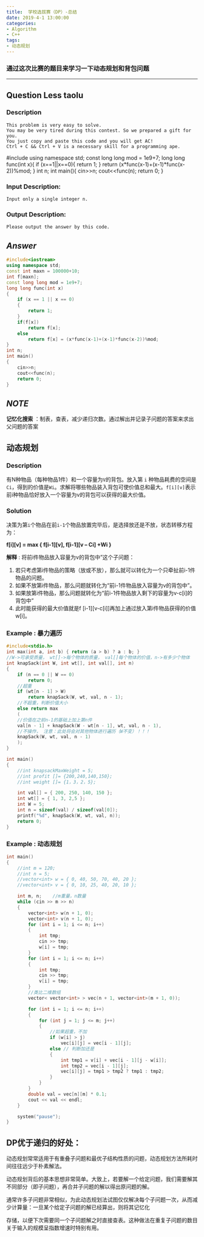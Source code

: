 ```yaml
---
title:  学校选拔赛（DP）-总结
date: 2019-4-1 13:00:00
categories:
- Algorithm
- C++
tags:
- 动态规划
---
```


<script type="text/javascript"
       src="http://cdn.mathjax.org/mathjax/latest/MathJax.js?config=TeX-AMS-MML_HTMLorMML"></script>

### 通过这次比赛的题目来学习一下动态规划和背包问题
---
## **Question Less taolu**
### Description 
	This problem is very easy to solve. 
	You may be very tired during this contest. So we prepared a gift for you. 
	You just copy and paste this code and you will get AC! 
	Ctrl + C && Ctrl + V is a necessary skill for a programming ape. 

#include<iostream>
using namespace std;
const long long mod = 1e9+7;
long long func(int x){
    if (x==1||x==0){
        return 1;
    }
    return (x*func(x-1)+(x-1)*func(x-2))%mod;
}
int n;
int main(){
    cin>>n;
    cout<<func(n);
    return 0;
}
### Input Description: 
	Input only a single integer n.

### Output Description: 
	Please output the answer by this code.


## *Answer*
```c++
#include<iostream>
using namespace std;
const int maxn = 100000+10;
int f[maxn];
const long long mod = 1e9+7;
long long func(int x)
{
    if (x == 1 || x == 0)
    {
        return 1;
    }
    if(f[x])
        return f[x];
    else
        return f[x] = (x*func(x-1)+(x-1)*func(x-2))%mod;
}
int n;
int main()
{
    cin>>n;
    cout<<func(n);
    return 0;
}
```
## *NOTE*
**记忆化搜索** ：制表，查表，减少递归次数。通过解出并记录子问题的答案来求出父问题的答案

## 动态规划
### Description
有N种物品（每种物品1件）和一个容量为`V`的背包。放入第 `i` 种物品耗费的空间是`Ci`，得到的价值是`Wi`。求解将哪些物品装入背包可使价值总和最大。`f[i][v]`表示前i种物品恰好放入一个容量为v的背包可以获得的最大价值。

### Solution
决策为第`i`个物品在前`i-1`个物品放置完毕后，是选择放还是不放，状态转移方程为：

**f[i][v] = max { f[i-1][v], f[i-1][v – Ci] +Wi }**

**解释** : 将前i件物品放入容量为v的背包中”这个子问题：
1. 若只考虑第i件物品的策略（放或不放），那么就可以转化为一个只牵扯前i-1件物品的问题。
2. 如果不放第i件物品，那么问题就转化为“前i-1件物品放入容量为v的背包中”。
3. 如果放第i件物品，那么问题就转化为“前i-1件物品放入剩下的容量为v-c[i]的背包中”
4. 此时能获得的最大价值就是f [i-1][v-c[i]]再加上通过放入第i件物品获得的价值w[i]。 

### Example : 暴力遍历
```c++
#include<stdio.h>
int max(int a, int b) { return (a > b) ? a : b; }
//W->可承受质量， wt[]->每个物体的质量， val[]每个物体的价值，n->有多少个物体
int knapSack(int W, int wt[], int val[], int n)
{
    if (n == 0 || W == 0)
        return 0;   
    //超重
    if (wt[n - 1] > W)
        return knapSack(W, wt, val, n - 1);
    //不超重，判断价值大小
    else return max
    (
    //价值在之前n-1的基础上加上第n件 
    val[n - 1] + knapSack(W - wt[n - 1], wt, val, n - 1),
    //不操作， 注意：此处将会对其他物体进行遍历（W不变）！！！
    knapSack(W, wt, val, n - 1)
    );
}

int main()
{
    //int knapsackMaxWeight = 5;
    //int profit []= {200,240,140,​​150};
    //int weight []= {1，3，2，5};

    int val[] = { 200, 250, 140, 150 };
    int wt[] = { 1, 3, 2,5 };
    int W = 5;
    int n = sizeof(val) / sizeof(val[0]);
    printf("%d", knapSack(W, wt, val, n));
    return 0;
}

```

### Example : 动态规划
```c++
int main()
{
    //int m = 120;
    //int n = 5;
    //vector<int> w = { 0, 40, 50, 70, 40, 20 };
    //vector<int> v = { 0, 10, 25, 40, 20, 10 };

    int m, n;    //m重量，n数量
    while (cin >> m >> n)
    {
        vector<int> w(n + 1, 0);
        vector<int> v(n + 1, 0);
        for (int i = 1; i <= n; i++)
        {
            int tmp;
            cin >> tmp;
            w[i] = tmp;
        }
        for (int i = 1; i <= n; i++)
        {
            int tmp;
            cin >> tmp;
            v[i] = tmp;
        }
        //类比二维数组
        vector< vector<int> > vec(n + 1, vector<int>(m + 1, 0));

        for (int i = 1; i <= n; i++)
        {
            for (int j = 1; j <= m; j++)
            {
                //如果超重，不加
                if (w[i] > j)
                    vec[i][j] = vec[i - 1][j];
                else // 判断加还是
                {
                    int tmp1 = v[i] + vec[i - 1][j - w[i]];
                    int tmp2 = vec[i - 1][j];
                    vec[i][j] = tmp1 > tmp2 ? tmp1 : tmp2;
                }
            }
        }
        double val = vec[n][m] * 0.1;
        cout << val << endl;
    }

    system("pause");
}
```



## DP优于递归的好处：

动态规划常常适用于有重叠子问题和最优子结构性质的问题，动态规划方法所耗时间往往远少于朴素解法。

动态规划背后的基本思想非常简单。大致上，若要解一个给定问题，我们需要解其不同部分（即子问题），再合并子问题的解以得出原问题的解。

通常许多子问题非常相似，为此动态规划法试图仅仅解决每个子问题一次，从而减少计算量：一旦某个给定子问题的解已经算出，则将其记忆化

存储，以便下次需要同一个子问题解之时直接查表。这种做法在重复子问题的数目关于输入的规模呈指数增速时特别有用。
